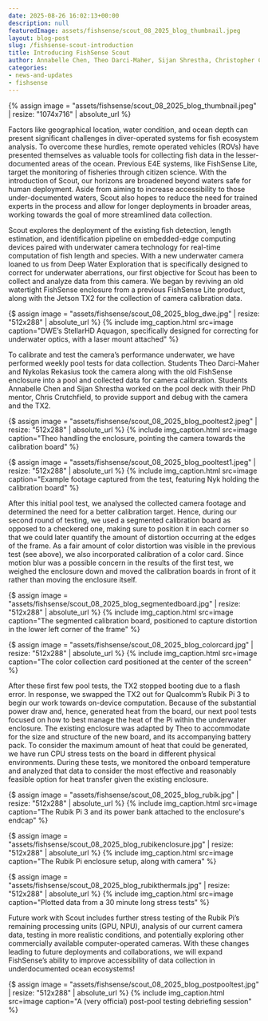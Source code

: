 ```yaml
---
date: 2025-08-26 16:02:13+00:00
description: null
featuredImage: assets/fishsense/scout_08_2025_blog_thumbnail.jpeg
layout: blog-post
slug: /fishsense-scout-introduction
title: Introducing FishSense Scout
author: Annabelle Chen, Theo Darci-Maher, Sijan Shrestha, Christopher Crutchfield
categories:
- news-and-updates
- fishsense
---
```


{% assign image = "assets/fishsense/scout_08_2025_blog_thumbnail.jpeg" | resize: "1074x716" | absolute_url %}

Factors like geographical location, water condition, and ocean depth can present significant challenges in diver-operated systems for fish ecosystem analysis. To overcome these hurdles, remote operated vehicles (ROVs) have presented themselves as valuable tools for collecting fish data in the lesser-documented areas of the ocean. Previous E4E systems, like FishSense Lite, target the monitoring of fisheries through citizen science. With the introduction of Scout, our horizons are broadened beyond waters safe for human deployment. Aside from aiming to increase accessibility to those under-documented waters, Scout also hopes to reduce the need for trained experts in the process and allow for longer deployments in broader areas, working towards the goal of more streamlined data collection.

 Scout explores the deployment of the existing fish detection, length estimation, and identification pipeline on embedded-edge computing devices paired with underwater camera technology for real-time computation of fish length and species. With a new underwater camera loaned to us from Deep Water Exploration that is specifically designed to correct for underwater aberrations, our first objective for Scout has been to collect and analyze data from this camera. We began by reviving an old watertight FishSense enclosure from a previous FishSense Lite product, along with the Jetson TX2 for the collection of camera calibration data.

{$ assign image = "assets/fishsense/scout_08_2025_blog_dwe.jpg" | resize: "512x288" | absolute_url %}
{% include img_caption.html
    src=image
    caption="DWE’s StellarHD Aquagon, specifically designed for correcting for underwater optics, with a laser mount attached"
    %}

To calibrate and test the camera’s performance underwater, we have performed weekly pool tests for data collection. Students Theo Darci-Maher and Nykolas Rekasius took the camera along with the old FishSense enclosure into a pool and collected data for camera calibration. Students Annabelle Chen and Sijan Shrestha worked on the pool deck with their PhD mentor, Chris Crutchfield, to provide support and debug with the camera and the TX2.

{$ assign image = "assets/fishsense/scout_08_2025_blog_pooltest2.jpeg" | resize: "512x288" | absolute_url %}
{% include img_caption.html
    src=image
    caption="Theo handling the enclosure, pointing the camera towards the calibration board"
    %}

{$ assign image = "assets/fishsense/scout_08_2025_blog_pooltest1.jpeg" | resize: "512x288" | absolute_url %}
{% include img_caption.html
    src=image
    caption="Example footage captured from the test, featuring Nyk holding the calibration board"
    %}

After this initial pool test, we analysed the collected camera footage and determined the need for a better calibration target. Hence, during our second round of testing, we used a segmented calibration board as opposed to a checkered one, making sure to position it in each corner so that we could later quantify the amount of distortion occurring at the edges of the frame. As a fair amount of color distortion was visible in the previous test (see above), we also incorporated calibration of a color card. Since motion blur was a possible concern in the results of the first test, we weighed the enclosure down and moved the calibration boards in front of it rather than moving the enclosure itself. 

{$ assign image = "assets/fishsense/scout_08_2025_blog_segmentedboard.jpg" | resize: "512x288" | absolute_url %}
{% include img_caption.html
    src=image
    caption="The segmented calibration board, positioned to capture distortion in the lower left corner of the frame"
    %}

{$ assign image = "assets/fishsense/scout_08_2025_blog_colorcard.jpg" | resize: "512x288" | absolute_url %}
{% include img_caption.html
    src=image
    caption="The color collection card positioned at the center of the screen"
    %}

After these first few pool tests, the TX2 stopped booting due to a flash error. In response, we swapped the TX2 out for Qualcomm’s Rubik Pi 3 to begin our work towards on-device computation. Because of the substantial power draw and, hence, generated heat from the board, our next pool tests focused on how to best manage the heat of the Pi within the underwater enclosure. The existing enclosure was adapted by Theo to accommodate for the size and structure of the new board, and its accompanying battery pack. To consider the maximum amount of heat that could be generated, we have run CPU stress tests on the board in different physical environments. During these tests, we monitored the onboard temperature and analyzed that data to consider the most effective and reasonably feasible option for heat transfer given the existing enclosure.

{$ assign image = "assets/fishsense/scout_08_2025_blog_rubik.jpg" | resize: "512x288" | absolute_url %}
{% include img_caption.html
    src=image
    caption="The Rubik Pi 3 and its power bank attached to the enclosure's endcap"
    %}

{$ assign image = "assets/fishsense/scout_08_2025_blog_rubikenclosure.jpg" | resize: "512x288" | absolute_url %}
{% include img_caption.html
    src=image
    caption="The Rubik Pi enclosure setup, along with camera"
    %}

{$ assign image = "assets/fishsense/scout_08_2025_blog_rubikthermals.jpg" | resize: "512x288" | absolute_url %}
{% include img_caption.html
    src=image
    caption="Plotted data from a 30 minute long stress tests"
    %}

Future work with Scout includes further stress testing of the Rubik Pi’s remaining processing units (GPU, NPU), analysis of our current camera data, testing in more realistic conditions, and potentially exploring other commercially available computer-operated cameras. 
With these changes leading to future deployments and collaborations, we will expand FishSense’s ability to improve accessibility of data collection in underdocumented ocean ecosystems!

{$ assign image = "assets/fishsense/scout_08_2025_blog_postpooltest.jpg" | resize: "512x288" | absolute_url %}
{% include img_caption.html
    src=image
    caption="A (very official) post-pool testing debriefing session"
    %}

